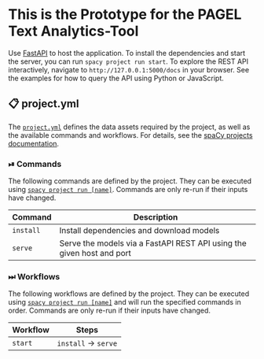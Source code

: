 # This is the Prototype for the PAGEL Text Analytics-Tool  

Use [FastAPI](https://fastapi.tiangolo.com/) to host the application. To install the dependencies and start the server, you can run `spacy project run start`. To explore the REST API interactively, navigate to `http://127.0.0.1:5000/docs` in your browser. See the examples for how to query the API using Python or JavaScript.

## 📋 project.yml

The [`project.yml`](project.yml) defines the data assets required by the
project, as well as the available commands and workflows. For details, see the
[spaCy projects documentation](https://spacy.io/usage/projects).

### ⏯ Commands

The following commands are defined by the project. They
can be executed using [`spacy project run [name]`](https://spacy.io/api/cli#project-run).
Commands are only re-run if their inputs have changed.

| Command | Description |
| --- | --- |
| `install` | Install dependencies and download models |
| `serve` | Serve the models via a FastAPI REST API using the given host and port |

### ⏭ Workflows

The following workflows are defined by the project. They
can be executed using [`spacy project run [name]`](https://spacy.io/api/cli#project-run)
and will run the specified commands in order. Commands are only re-run if their
inputs have changed.

| Workflow | Steps |
| --- | --- |
| `start` | `install` &rarr; `serve` |

